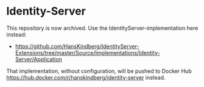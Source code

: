 # Identity-Server

This repository is now archived. Use the IdentityServer-implementation here instead:

- https://github.com/HansKindberg/IdentityServer-Extensions/tree/master/Source/Implementations/Identity-Server/Application

That implementation, without configuration, will be pushed to Docker Hub https://hub.docker.com/r/hanskindberg/identity-server instead.